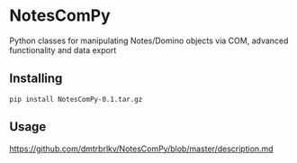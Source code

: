 # NotesComPy
Python classes for manipulating Notes/Domino objects via COM, advanced functionality and data export

## Installing
`pip install NotesComPy-0.1.tar.gz`

## Usage
https://github.com/dmtrbrlkv/NotesComPy/blob/master/description.md
